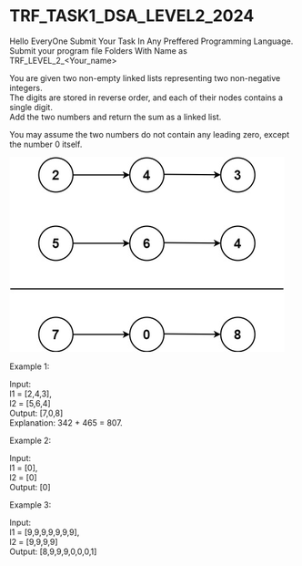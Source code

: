 # TRF_TASK1_DSA_LEVEL2_2024

Hello EveryOne
Submit Your Task In Any Preffered Programming Language.  
Submit your program file Folders With Name as TRF_LEVEL_2_<Your_name>   

  
You are given two non-empty linked lists representing two non-negative integers.   
The digits are stored in reverse order, and each of their nodes contains a single digit.   
Add the two numbers and return the sum as a linked list.  

You may assume the two numbers do not contain any leading zero, except the number 0 itself.  

![image](addtwonumber1.jpg)

Example 1:

Input:   
l1 = [2,4,3],   
l2 = [5,6,4]  
Output: [7,0,8]  
Explanation: 342 + 465 = 807.  
  
Example 2:  
 
Input:  
l1 = [0],  
l2 = [0]  
Output: [0]  

Example 3:  

Input:  
l1 = [9,9,9,9,9,9,9],  
l2 = [9,9,9,9]  
Output: [8,9,9,9,0,0,0,1]  
